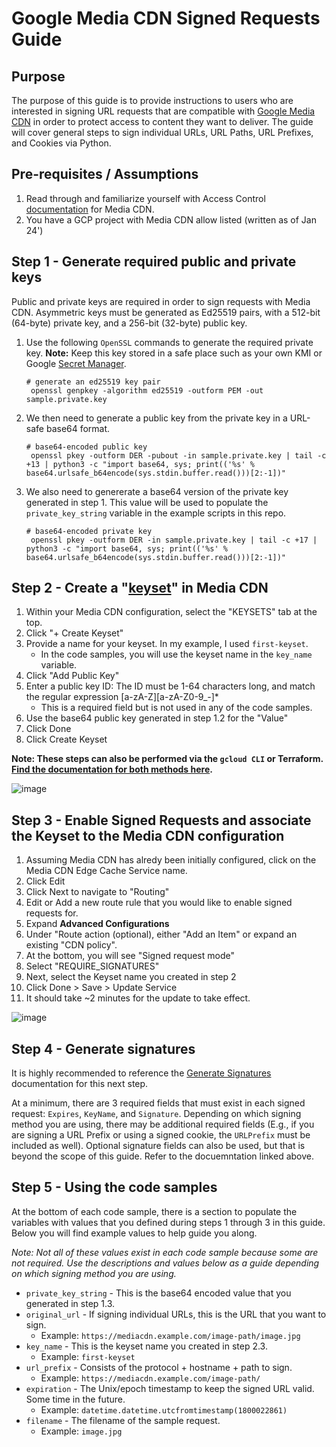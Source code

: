# Google Media CDN Signed Requests Guide

## Purpose
The purpose of this guide is to provide instructions to users who are interested in signing URL requests that are compatible with [Google Media CDN](https://cloud.google.com/media-cdn/docs/overview) in order to protect access to content they want to deliver.  The guide will cover general steps to sign individual URLs, URL Paths, URL Prefixes, and Cookies via Python.

## Pre-requisites / Assumptions
1. Read through and familiarize yourself with Access Control [documentation](https://cloud.google.com/media-cdn/docs/prevent-unauthorized-distribution-overview) for Media CDN.
2. You have a GCP project with Media CDN allow listed (written as of Jan 24')

## Step 1 - Generate required public and private keys 
Public and private keys are required in order to sign requests with Media CDN.  Asymmetric keys must be generated as Ed25519 pairs, with a 512-bit (64-byte) private key, and a 256-bit (32-byte) public key.

1. Use the following `OpenSSL` commands to generate the required private key.  **Note:** Keep this key stored in a safe place such as your own KMI or Google [Secret Manager](https://cloud.google.com/security/products/secret-manager).
   ```
   # generate an ed25519 key pair
    openssl genpkey -algorithm ed25519 -outform PEM -out sample.private.key
   ```
2. We then need to generate a public key from the private key in a URL-safe base64 format.
   ```
   # base64-encoded public key
    openssl pkey -outform DER -pubout -in sample.private.key | tail -c +13 | python3 -c "import base64, sys; print(('%s' % base64.urlsafe_b64encode(sys.stdin.buffer.read()))[2:-1])"
   ```
3. We also need to genererate a base64 version of the private key generated in step 1.  This value will be used to populate the `private_key_string` variable in the example scripts in this repo.
   ```
   # base64-encoded private key 
    openssl pkey -outform DER -in sample.private.key | tail -c +17 | python3 -c "import base64, sys; print(('%s' % base64.urlsafe_b64encode(sys.stdin.buffer.read()))[2:-1])"
   ```

## Step 2 - Create a "[keyset](https://cloud.google.com/media-cdn/docs/create-keyset)" in Media CDN
1. Within your Media CDN configuration, select the "KEYSETS" tab at the top.
2. Click "+ Create Keyset"
3. Provide a name for your keyset.  In my example, I used `first-keyset`.
   - In the code samples, you will use the keyset name in the `key_name` variable.
4. Click "Add Public Key"
5. Enter a public key ID: The ID must be 1-64 characters long, and match the regular expression [a-zA-Z][a-zA-Z0-9_-]*
   - This is a required field but is not used in any of the code samples.
7. Use the base64 public key generated in step 1.2 for the "Value"
8. Click Done
9. Click Create Keyset

**Note: These steps can also be performed via the `gcloud CLI` or Terraform.  [Find the documentation for both methods here](https://cloud.google.com/media-cdn/docs/create-keyset?hl=en#gcloud-cli).**
   
![image](https://github.com/mikehansen20/google-media-cdn-signed-requests/assets/51237503/3677afc9-862b-4520-bdc4-5dbdce994e4d)

## Step 3 - Enable Signed Requests and associate the Keyset to the Media CDN configuration
1. Assuming Media CDN has alredy been initially configured, click on the Media CDN Edge Cache Service name.
2. Click Edit
3. Click Next to navigate to "Routing"
4. Edit or Add a new route rule that you would like to enable signed requests for.
5. Expand **Advanced Configurations**
6. Under "Route action (optional), either "Add an Item" or expand an existing "CDN policy".
7. At the bottom, you will see "Signed request mode"
8. Select "REQUIRE_SIGNATURES"
9. Next, select the Keyset name you created in step 2
10. Click Done > Save > Update Service
11. It should take ~2 minutes for the update to take effect.

![image](https://github.com/mikehansen20/google-media-cdn-signed-requests/assets/51237503/7bd66d48-680f-48b8-80fc-4b0725dc6ecd)

## Step 4 - Generate signatures
It is highly recommended to reference the [Generate Signatures](https://cloud.google.com/media-cdn/docs/generate-signatures?hl=en) documentation for this next step.  

At a minimum, there are 3 required fields that must exist in each signed request: `Expires`, `KeyName`, and `Signature`.  Depending on which signing method you are using, there may be additional required fields (E.g., if you are signing a URL Prefix or using a signed cookie, the `URLPrefix` must be included as well). Optional signature fields can also be used, but that is beyond the scope of this guide. Refer to the docuemntation linked above.

## Step 5 - Using the code samples
At the bottom of each code sample, there is a section to populate the variables with values that you defined during steps 1 through 3 in this guide.  Below you will find example values to help guide you along.  

*Note: Not all of these values exist in each code sample because some are not required. Use the descriptions and values below as a guide depending on which signing method you are using.*

- `private_key_string` - This is the base64 encoded value that you generated in step 1.3.
- `original_url` - If signing individual URLs, this is the URL that you want to sign.
  - Example: `https://mediacdn.example.com/image-path/image.jpg`
- `key_name` - This is the keyset name you created in step 2.3.
  - Example: `first-keyset`
- `url_prefix` - Consists of the protocol + hostname + path to sign.
  - Example: `https://mediacdn.example.com/image-path/`
- `expiration` - The Unix/epoch timestamp to keep the signed URL valid. Some time in the future.
  - Example: `datetime.datetime.utcfromtimestamp(1800022861)`
- `filename` - The filename of the sample request.
  - Example: `image.jpg`
